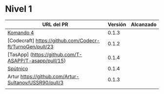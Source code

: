 # Nivel 1

| URL del PR                                                           | Versión | Alcanzado |
|----------------------------------------------------------------------|---------|-----------|
| [Komando 4](https://github.com/Komando4ediae/komando4Project/pull/8) | 0.1.3   |           |
| [Codecraft] https://github.com/Codecr-ft/TurnoGen/pull/23            | 0.1.2   |           |
| [TasApp] (https://github.com/T-ASAPP/T-asapp/pull/15)                | 0.1.4   |           |
| [Spútnico](https://github.com/Sputnikomk2/ProyectoSputniko/pull/23)  | 0.1.4   |           |
| Artur  https://github.com/Artur-Sultanov/USSR90/pull/3               | 0.1.3   |           |
|                                                                      |         |           |
